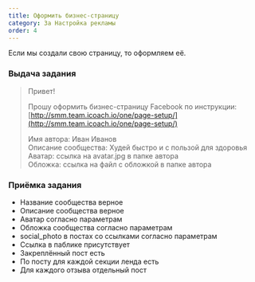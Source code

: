 ```yaml
---
title: Оформить бизнес-страницу
category: 3a Настройка рекламы
order: 4
---
```


Если мы создали свою страницу, то оформляем её.

### Выдача задания

> Привет!
> 
> Прошу оформить бизнес-страницу Facebook по инструкции: [http://smm.team.icoach.io/one/page-setup/](http://smm.team.icoach.io/one/page-setup/)
> 
> Имя автора: Иван Иванов  
> Описание сообщества: Худей быстро и с пользой для здоровья  
> Аватар: ссылка на avatar.jpg в папке автора  
> Обложка: ссылка на файл с обложкой в папке автора

### Приёмка задания

* Название сообщества верное
* Описание сообщества верное
* Аватар согласно параметрам
* Обложка сообщества согласно параметрам
* social_photo в постах со ссылками согласно параметрам
* Ссылка в паблике присутствует
* Закреплённый пост есть
* По посту для каждой секции ленда есть
* Для каждого отзыва отдельный пост
